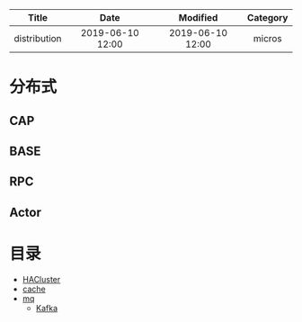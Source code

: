 | Title                | Date             | Modified         | Category          |
|:--------------------:|:----------------:|:----------------:|:-----------------:|
| distribution              | 2019-06-10 12:00 | 2019-06-10 12:00 | micros            |



# 分布式


## CAP

## BASE



## RPC




## Actor








# 目录

- [HACluster](./hacluster.md)
- [cache](./cache.md)
- [mq](./mq/index.md)
    - [Kafka](./mq/kafka.md)